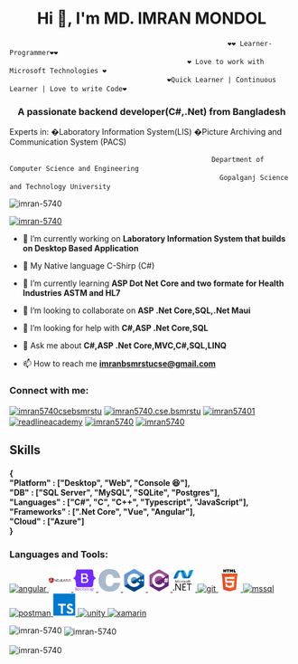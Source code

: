 <h1 align="center">Hi 👋, I'm MD. IMRAN MONDOL</h1>


                                                          ❤❤ Learner-Programmer❤❤
                                                ❤ Love to work with Microsoft Technologies ❤
                                           ❤Quick Learner | Continuous Learner | Love to write Code❤
<h3 align="center">A passionate backend developer(C#,.Net) from Bangladesh</h3>
                                                                       Experts in:
                                                          �Laboratory Information System(LIS)
                                                    �Picture Archiving and Communication System (PACS)

                                                      Department of Computer Science and Engineering
                                                        Gopalganj Science and Technology University

<p align="left"> <img src="https://komarev.com/ghpvc/?username=imran-5740&label=Profile%20views&color=0e75b6&style=flat" alt="imran-5740" /> </p>

<p align="left"> <a href="https://github.com/ryo-ma/github-profile-trophy"><img src="https://github-profile-trophy.vercel.app/?username=imran-5740" alt="imran-5740" /></a> </p>

- 🔭 I’m currently working on **Laboratory Information System that builds on Desktop Based Application**
- 🌱 My Native language C-Shirp (C#)
- 🌱 I’m currently learning **ASP Dot Net Core and two formate for Health Industries ASTM and HL7**

- 👯 I’m looking to collaborate on **ASP .Net Core,SQL,.Net Maui**

- 🤝 I’m looking for help with **C#,ASP .Net Core,SQL**

- 💬 Ask me about **C#,ASP .Net Core,MVC,C#,SQL,LINQ**

- 📫 How to reach me **imranbsmrstucse@gmail.com**

<h3 align="left">Connect with me:</h3>
<p align="left">
<a href="https://linkedin.com/in/imran5740csebsmrstu" target="blank"><img align="center" src="https://raw.githubusercontent.com/rahuldkjain/github-profile-readme-generator/master/src/images/icons/Social/linked-in-alt.svg" alt="imran5740csebsmrstu" height="30" width="40" /></a>
<a href="https://fb.com/imran5740.cse.bsmrstu" target="blank"><img align="center" src="https://raw.githubusercontent.com/rahuldkjain/github-profile-readme-generator/master/src/images/icons/Social/facebook.svg" alt="imran5740.cse.bsmrstu" height="30" width="40" /></a>
<a href="https://instagram.com/imran-57401" target="blank"><img align="center" src="https://raw.githubusercontent.com/rahuldkjain/github-profile-readme-generator/master/src/images/icons/Social/instagram.svg" alt="imran57401" height="30" width="40" /></a>
<a href="https://www.youtube.com/c/readlineacademy" target="blank"><img align="center" src="https://raw.githubusercontent.com/rahuldkjain/github-profile-readme-generator/master/src/images/icons/Social/youtube.svg" alt="readlineacademy" height="30" width="40" /></a>
<a href="https://www.codechef.com/users/imran5740" target="blank"><img align="center" src="https://cdn.jsdelivr.net/npm/simple-icons@3.1.0/icons/codechef.svg" alt="imran5740" height="30" width="40" /></a>
<a href="https://codeforces.com/profile/imran5740" target="blank"><img align="center" src="https://raw.githubusercontent.com/rahuldkjain/github-profile-readme-generator/master/src/images/icons/Social/codeforces.svg" alt="imran5740" height="30" width="40" /></a>
</p>
<h2>Skills</h2>
<h4>{<br>
  "Platform"   : ["Desktop", "Web", "Console 😆"],<br>
  "DB"         : ["SQL Server", "MySQL", "SQLite", "Postgres"],<br>
  "Languages"  : ["C#", "C", "C++", "Typescript", "JavaScript"],<br>
  "Frameworks" : [".Net Core", "Vue", "Angular"],<br>
  "Cloud"      : ["Azure"]<br>
}<br>
</h4>

<h3 align="left">Languages and Tools:</h3>
<p align="left"> <a href="https://angular.io" target="_blank" rel="noreferrer"> <img src="https://angular.io/assets/images/logos/angular/angular.svg" alt="angular" width="40" height="40"/> </a> <a href="https://angular.io" target="_blank" rel="noreferrer"> <img src="https://raw.githubusercontent.com/devicons/devicon/master/icons/angularjs/angularjs-original-wordmark.svg" alt="angularjs" width="40" height="40"/> </a> <a href="https://getbootstrap.com" target="_blank" rel="noreferrer"> <img src="https://raw.githubusercontent.com/devicons/devicon/master/icons/bootstrap/bootstrap-plain-wordmark.svg" alt="bootstrap" width="40" height="40"/> </a> <a href="https://www.cprogramming.com/" target="_blank" rel="noreferrer"> <img src="https://raw.githubusercontent.com/devicons/devicon/master/icons/c/c-original.svg" alt="c" width="40" height="40"/> </a> <a href="https://www.w3schools.com/cpp/" target="_blank" rel="noreferrer"> <img src="https://raw.githubusercontent.com/devicons/devicon/master/icons/cplusplus/cplusplus-original.svg" alt="cplusplus" width="40" height="40"/> </a> <a href="https://www.w3schools.com/cs/" target="_blank" rel="noreferrer"> <img src="https://raw.githubusercontent.com/devicons/devicon/master/icons/csharp/csharp-original.svg" alt="csharp" width="40" height="40"/> </a> <a href="https://dotnet.microsoft.com/" target="_blank" rel="noreferrer"> <img src="https://raw.githubusercontent.com/devicons/devicon/master/icons/dot-net/dot-net-original-wordmark.svg" alt="dotnet" width="40" height="40"/> </a> <a href="https://git-scm.com/" target="_blank" rel="noreferrer"> <img src="https://www.vectorlogo.zone/logos/git-scm/git-scm-icon.svg" alt="git" width="40" height="40"/> </a> <a href="https://www.w3.org/html/" target="_blank" rel="noreferrer"> <img src="https://raw.githubusercontent.com/devicons/devicon/master/icons/html5/html5-original-wordmark.svg" alt="html5" width="40" height="40"/> </a> <a href="https://www.microsoft.com/en-us/sql-server" target="_blank" rel="noreferrer"> <img src="https://www.svgrepo.com/show/303229/microsoft-sql-server-logo.svg" alt="mssql" width="40" height="40"/> </a> <a href="https://postman.com" target="_blank" rel="noreferrer"> <img src="https://www.vectorlogo.zone/logos/getpostman/getpostman-icon.svg" alt="postman" width="40" height="40"/> </a> <a href="https://www.typescriptlang.org/" target="_blank" rel="noreferrer"> <img src="https://raw.githubusercontent.com/devicons/devicon/master/icons/typescript/typescript-original.svg" alt="typescript" width="40" height="40"/> </a> <a href="https://unity.com/" target="_blank" rel="noreferrer"> <img src="https://www.vectorlogo.zone/logos/unity3d/unity3d-icon.svg" alt="unity" width="40" height="40"/> </a> <a href="https://dotnet.microsoft.com/apps/xamarin" target="_blank" rel="noreferrer"> <img src="https://raw.githubusercontent.com/detain/svg-logos/780f25886640cef088af994181646db2f6b1a3f8/svg/xamarin.svg" alt="xamarin" width="40" height="40"/> </a> </p>

<p><img align="left" src="https://github-readme-stats.vercel.app/api/top-langs?username=imran-5740&show_icons=true&locale=en&layout=compact" alt="imran-5740" /></p>

<p>&nbsp;<img align="center" src="https://github-readme-stats.vercel.app/api?username=imran-5740&show_icons=true&locale=en" alt="imran-5740" /></p>

<p><img align="center" src="https://github-readme-streak-stats.herokuapp.com/?user=imran-5740&" alt="imran-5740" /></p>
